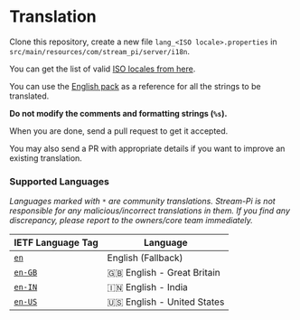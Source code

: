 # Translation

Clone this repository, create a new file `lang_<ISO locale>.properties` in `src/main/resources/com/stream_pi/server/i18n`. 

You can get the list of valid [ISO locales from here](https://docs.oracle.com/cd/E13214_01/wli/docs92/xref/xqisocodes.html).

You can use the [English pack][fallback-locale] as a reference for all the strings to be translated. 

**Do not modify the comments and formatting strings (`%s`).**

When you are done, send a pull request to get it accepted.

You may also send a PR with appropriate details if you want to improve an existing translation.


### Supported Languages

*Languages marked with `*` are community translations. Stream-Pi is not responsible for any malicious/incorrect translations in them. If you find any discrepancy, please report to the owners/core team immediately.*

| IETF Language Tag         | Language |
| ------------------------- | ----------- |
| [`en`][fallback-locale]   | English (Fallback)           |
| [`en-GB`][en-GB]          | 🇬🇧 English - Great Britain  |
| [`en-IN`][en-IN]          | 🇮🇳 English - India         |
| [`en-US`][en-US]          | 🇺🇸 English - United States         |



[fallback-locale]: https://github.com/stream-pi/server/blob/master/src/main/resources/com/stream_pi/server/i18n/lang_en.properties
[en-GB]: https://github.com/stream-pi/server/blob/master/src/main/resources/com/stream_pi/server/i18n/lang_en_GB.properties
[en-IN]: https://github.com/stream-pi/server/blob/master/src/main/resources/com/stream_pi/server/i18n/lang_en_IN.properties
[en-US]: https://github.com/stream-pi/server/blob/master/src/main/resources/com/stream_pi/server/i18n/lang_en_US.properties
[hi]: https://github.com/stream-pi/server/blob/master/src/main/resources/com/stream_pi/server/i18n/lang_hi.properties
[mr]: https://github.com/stream-pi/server/blob/master/src/main/resources/com/stream_pi/server/i18n/lang_mr.properties

